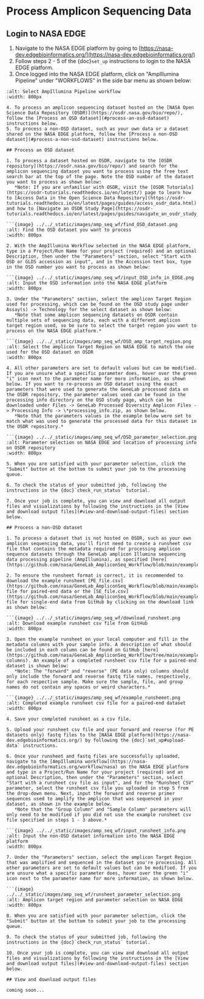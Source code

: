 # Process Amplicon Sequencing Data

## Login to NASA EDGE

1. Navigate to the NASA EDGE platform by going to [https://nasa-dev.edgebioinformatics.org/](https://nasa-dev.edgebioinformatics.org/)
2. Follow steps 2 - 5 of the {doc}`set_up` instructions to login to the NASA EDGE platform.
3. Once logged into the NASA EDGE platform, click on "AmpIllumina Pipeline" under "WORKFLOWS" in the side bar menu as shown below:

```{image} ../../_static/images/amp_seq_wf/select_ampIllumina_wf.png
:alt: Select AmpIllumina Pipeline workflow
:width: 800px

4. To process an amplicon sequencing dataset hosted on the [NASA Open Science Data Repository (OSDR)](https://osdr.nasa.gov/bio/repo/), follow the [Process an OSD dataset](#process-an-osd-dataset) instructions below.
5. To process a non-OSD dataset, such as your own data or a dataset shared on the NASA EDGE platform, follow the [Process a non-OSD dataset](#process-a-non-osd-dataset) instructions below.

## Process an OSD dataset

1. To process a dataset hosted on OSDR, navigate to the [OSDR repository](https://osdr.nasa.gov/bio/repo/) and search for the amplicon sequencing dataset you want to process using the free text search bar at the top of the page. Note the OSD number of the dataset you want to process as shown below:
   *Note: If you are unfamiliar with OSDR, visit the [OSDR Tutorials](https://osdr-tutorials.readthedocs.io/en/latest/) page to learn how to [Access Data in the Open Science Data Repository](https://osdr-tutorials.readthedocs.io/en/latest/pages/guides/access_osdr_data.html) and how to [Navigate an OSDR Study Page](https://osdr-tutorials.readthedocs.io/en/latest/pages/guides/navigate_an_osdr_study_page.html).* 

```{image} ../../_static/images/amp_seq_wf/find_OSD_dataset.png
:alt: Find the OSD dataset you want to process
:width: 800px

2. With the AmpIllumina Workflow selected in the NASA EDGE platform, type in a Project/Run Name for your project (required) and an optional Description, then under the "Parameters" section, select "Start with OSD or GLDS accession as input", and in the Accession text box, type in the OSD number you want to process as shown below:

```{image} ../../_static/images/amp_seq_wf/input_OSD_info_in_EDGE.png
:alt: Input the OSD information into the NASA EDGE platform
:width: 800px

3. Under the "Parameters" section, select the amplicon Target Region used for processing, which can be found on the OSD study page under Assay(s) -> Technology for the select dataset as shown below:
   *Note that some amplicon sequencing datasets on OSDR contain multiple sets of sequencing data, each with a different amplicon target region used, so be sure to select the target region you want to process on the NASA EDGE platform.*    

```{image} ../../_static/images/amp_seq_wf/OSD_amp_target_region.png
:alt: Select the amplicon Target Region on NASA EDGE to match the one used for the OSD dataset on OSDR
:width: 800px

4. All other parameters are set to default values but can be modified. If you are unsure what a specific parameter does, hover over the green "i" icon next to the parameter name for more information, as shown below. If you want to re-process an OSD dataset using the exact parameters that were used to generate the GeneLab processed data on the OSDR repository, the parameter values used can be found in the processing info directory on the OSD study page, which can be downloaded under Files -> GeneLab Processed Diversity Amplicon Files -> Processing Info -> \*processing_info.zip, as shown below.
   *Note that the parameters values in the example below were set to match what was used to generate the processed data for this dataset in the OSDR repository.*

```{image} ../../_static/images/amp_seq_wf/OSD_parameter_selection.png
:alt: Parameter selection on NASA EDGE and location of processing info on OSDR repository
:width: 800px

5. When you are satisfied with your parameter selection, click the "Submit" button at the bottom to submit your job to the processing queue.

6. To check the status of your submitted job, following the instructions in the {doc}`check_run_status` tutorial.

7. Once your job is complete, you can view and download all output files and visualizations by following the instructions in the [View and download output files](#view-and-download-output-files) section below.

## Process a non-OSD dataset

1. To process a dataset that is not hosted on OSDR, such as your own amplicon sequencing data, you'll first need to create a runsheet csv file that contains the metadata required for processing amplicon sequence datasets through the GeneLab amplicon Illumina sequencing data processing pipeline (AmpIllumina), as specified [here](https://github.com/nasa/GeneLab_AmpliconSeq_Workflow/blob/main/examples/runsheet/README.md).

2. To ensure the runsheet format is correct, it is recommended to download the example runsheet [PE_file.csv](https://github.com/nasa/GeneLab_AmpliconSeq_Workflow/blob/main/examples/runsheet/PE_file.csv) file for paired-end data or the [SE_file.csv](https://github.com/nasa/GeneLab_AmpliconSeq_Workflow/blob/main/examples/runsheet/SE_file.csv) file for single-end data from GitHub by clicking on the download link as shown below:

```{image} ../../_static/images/amp_seq_wf/download_runsheet.png
:alt: Download example runsheet csv file from GitHub
:width: 800px

3. Open the example runsheet on your local computer and fill in the metadata columns with your sample info. A description of what should be included in each column can be found on GitHub [here](https://github.com/nasa/GeneLab_AmpliconSeq_Workflow/tree/main/examples/runsheet#required-columns). An example of a completed runsheet csv file for a paired-end dataset is shown below:
   *Note: The "forward" and "reverse" (PE data only) columns should only include the forward and reverse fastq file names, respectively, for each respective sample. Make sure the sample, file, and group names do not contain any spaces or weird characters.*

```{image} ../../_static/images/amp_seq_wf/example_runsheeet.png
:alt: Completed example runsheet csv file for a paired-end dataset
:width: 800px

4. Save your completed runsheet as a csv file.

5. Upload your runsheet csv file and your forward and reverse (for PE datasets only) fastq files to the [NASA EDGE platform](https://nasa-dev.edgebioinformatics.org/) by following the {doc}`set_up#upload-data` instructions.

6. Once your runsheet and fastq files are successfully uploaded, navigate to the [AmpIllumina workflow](https://nasa-dev.edgebioinformatics.org/workflow/nasa) on the NASA EDGE platform and type in a Project/Run Name for your project (required) and an optional Description, then under the "Parameters" section, select "Start with a runsheet csv file as input", and for the "Runsheet CSV" parameter, select the runsheet csv file you uploaded in step 5 from the drop-down menu. Next, input the forward and reverse primer sequences used to amplify the amplicon that was sequenced in your dataset, as shown in the example below.
   *Note that the "Group Column" and "Sample Column" parameters will only need to be modified if you did not use the example runsheet csv file specified in steps 1 - 3 above.*

```{image} ../../_static/images/amp_seq_wf/input_runsheet_info.png
:alt: Input the non-OSD dataset information into the NASA EDGE platform
:width: 800px

7. Under the "Parameters" section, select the amplicon Target Region that was amplified and sequenced in the dataset you're processing. All other parameters are set to default values but can be modified. If you are unsure what a specific parameter does, hover over the green "i" icon next to the parameter name for more information, as shown below.

```{image} ../../_static/images/amp_seq_wf/runsheet_parameter_selection.png
:alt: Amplicon target region and parameter selection on NASA EDGE
:width: 800px
   
8. When you are satisfied with your parameter selection, click the "Submit" button at the bottom to submit your job to the processing queue.

9. To check the status of your submitted job, following the instructions in the {doc}`check_run_status` tutorial.

10. Once your job is complete, you can view and download all output files and visualizations by following the instructions in the [View and download output files](#view-and-download-output-files) section below. 

## View and download output files

coming soon...
